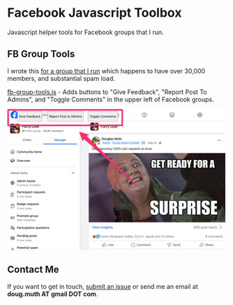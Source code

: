 # Facebook Javascript Toolbox

Javascript helper tools for Facebook groups that I run.

## FB Group Tools
I wrote this [for a group that I run](https://www.facebook.com/groups/FurriesInLove/) which happens to have over 30,000 members, and substantial spam load.

[fb-group-tools.js](https://github.com/dmuth/facebook-javascript-toolbox/blob/main/fb-group-tools.js) - Adds buttons to "Give Feedback", "Report Post To Admins", and "Toggle Comments" in the upper left of Facebook groups.

<img src="img/fb-group-tools.png" width="500" />


## Contact Me

If you want to get in touch, [submit an issue](issues) or send me an email at **doug.muth AT gmail DOT com**.
